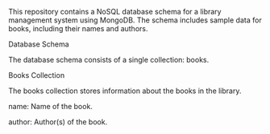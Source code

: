 This repository contains a NoSQL database schema for a library management system using MongoDB. The schema includes sample data for books, including their names and authors.

Database Schema

The database schema consists of a single collection: books.

Books Collection

The books collection stores information about the books in the library.

name: Name of the book.

author: Author(s) of the book.
